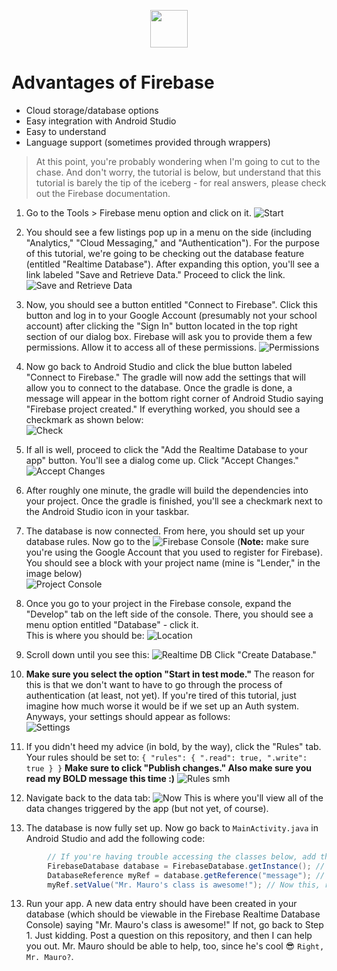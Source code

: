 <p align="center">
<img src="https://firebase.google.com/downloads/brand-guidelines/SVG/logo-standard.svg" height="60"/><br/>
</p>


# Advantages of Firebase
 - Cloud storage/database options
 - Easy integration with Android Studio
 - Easy to understand
 - Language support (sometimes provided through wrappers)
 
> At this point, you're probably wondering when I'm going to cut to the chase. And don't worry, the tutorial is below, but understand that this tutorial is barely the tip of the iceberg - for real answers, please check out the Firebase documentation.

1. Go to the Tools > Firebase menu option and click on it.
![Start](https://i.ibb.co/Ph5sMtG/image.png)
2. You should see a few listings pop up in a menu on the side (including "Analytics," "Cloud Messaging," and "Authentication"). For the purpose of this tutorial, we're going to be checking out the database feature (entitled "Realtime Database"). After expanding this option, you'll see a link labeled "Save and Retrieve Data." Proceed to click the link.<br/>
![Save and Retrieve Data](https://i.ibb.co/2Ymk1cb/image.png)
3. Now, you should see a button entitled "Connect to Firebase". Click this button and log in to your Google Account (presumably not your school account) after clicking the "Sign In" button located in the top right section of our dialog box. Firebase will ask you to provide them a few permissions. Allow it to access all of these permissions.
![Permissions](https://i.ibb.co/fFX2pFQ/image.png)
4. Now go back to Android Studio and click the blue button labeled "Connect to Firebase." The gradle will now add the settings that will allow you to connect to the database. Once the gradle is done, a message will appear in the bottom right corner of Android Studio saying "Firebase project created." If everything worked, you should see a checkmark as shown below:<br/>
![Check](https://i.ibb.co/wMyCYst/image.png)<br/>


5. If all is well, proceed to click the "Add the Realtime Database to your app" button. You'll see a dialog come up. Click "Accept Changes."
![Accept Changes](https://i.ibb.co/sj257RJ/image.png)

6. After roughly one minute, the gradle will build the dependencies into your project. Once the gradle is finished, you'll see a checkmark next to the Android Studio icon in your taskbar.

7. The database is now connected. From here, you should set up your database rules. Now go to the ![Firebase Console](https://console.firebase.google.com/) (**Note:** make sure you're using the Google Account that you used to register for Firebase). You should see a block with your project name (mine is "Lender," in the image below)<br/>
![Project Console](https://i.ibb.co/M2HLRSs/image.png)

8. Once you go to your project in the Firebase console, expand the "Develop" tab on the left side of the console. There, you should see a menu option entitled "Database" - click it.<br/>
This is where you should be: ![Location](https://i.ibb.co/tKnHHSd/image.png)

9. Scroll down until you see this:
![Realtime DB](https://i.ibb.co/7Yn2RSt/image.png)
Click "Create Database."

10. **Make sure you select the option "Start in test mode."** The reason for this is that we don't want to have to go through the process of authentication (at least, not yet). If you're tired of this tutorial, just imagine how much worse it would be if we set up an Auth system. Anyways, your settings should appear as follows:<br/>
![Settings](https://i.ibb.co/b1MR0nr/image.png)



11. If you didn't heed my advice (in bold, by the way), click the "Rules" tab. Your rules should be set to:
`
{
  "rules": {
    ".read": true,
    ".write": true
  }
}
`
**Make sure to click "Publish changes." Also make sure you read my BOLD message this time :)**
![Rules smh](https://i.ibb.co/cgCYjTY/image.png)

11. Navigate back to the data tab:
![Now](https://i.ibb.co/Nt2Q2zY/image.png)
This is where you'll view all of the data changes triggered by the app (but not yet, of course).

12. The database is now fully set up. Now go back to `MainActivity.java` in Android Studio and add the following code:
```java
        // If you're having trouble accessing the classes below, add this import statement: import com.google.firebase.database.*;
        FirebaseDatabase database = FirebaseDatabase.getInstance(); // Database Instance
        DatabaseReference myRef = database.getReference("message"); // A folder named "message." This will be created automatically if it doesn't exist
        myRef.setValue("Mr. Mauro's class is awesome!"); // Now this, right here, is just a fact.
```

13. Run your app. A new data entry should have been created in your database (which should be viewable in the Firebase Realtime Database Console) saying "Mr. Mauro's class is awesome!" If not, go back to Step 1. Just kidding. Post a question on this repository, and then I can help you out. Mr. Mauro should be able to help, too, since he's cool 😎 `Right, Mr. Mauro?`.
